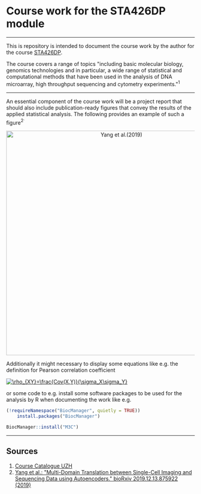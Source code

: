 # Course work for the STA426DP module
---
This is repository is intended to document the course work by the author for the course [STA426DP](https://studentservices.uzh.ch/uzh/anonym/vvz/index.html#/details/2020/003/SM/50727733).

The course covers a range of topics "including basic molecular biology, genomics technologies and in particular, a wide range of statistical and computational methods that have been used in the analysis of DNA microarray, high throughput sequencing and cytometry experiments."<sup>1</sup>

---
An essential component of the course work will be a project report that should also include publication-ready figures that convey the results of the applied statistical analysis. The following provides an example of such a figure<sup>2<sup>.
  
  
  
  
<p align="center">
  
  <img align="center" src="https://www.biorxiv.org/content/biorxiv/early/2019/12/18/2019.12.13.875922/F2.large.jpg" alt="Yang et al.(2019)" width="600"/>

</p>

  
  
Additionally it might necessary to display some equations like e.g. the definition for Pearson correlation coefficient

<p align="center">
  
  <a href="https://www.codecogs.com/eqnedit.php?latex=\rho_{XY}=\frac{Cov(X,Y)}{\sigma_X\sigma_Y}" target="_blank"><img src="https://latex.codecogs.com/gif.latex?\rho_{XY}=\frac{Cov(X,Y)}{\sigma_X\sigma_Y}" title="\rho_{XY}=\frac{Cov(X,Y)}{\sigma_X\sigma_Y}" align="center" /></a>

</p>

or some code to e.g. install some software packages to be used for the analysis by R when documenting the work like e.g.

```r
(!requireNamespace("BiocManager", quietly = TRUE))
    install.packages("BiocManager")

BiocManager::install("M3C")
```



---
## Sources
1. [Course Catalogue UZH](https://studentservices.uzh.ch/uzh/anonym/vvz/index.html#/details/2020/003/SM/50727733)
2. [Yang et al.: "Multi-Domain Translation between Single-Cell Imaging and Sequencing Data using Autoencoders." bioRxiv 2019.12.13.875922 (2019)](https://www.biorxiv.org/content/10.1101/2019.12.13.875922v1.full)
